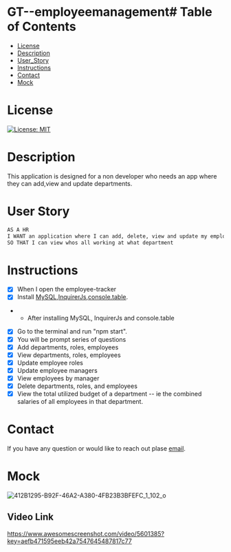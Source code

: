 # GT--employeemanagement# Table of Contents



* [License](#License)
* [Description](#Description)
* [User_Story](#User_Story)
* [Instructions](#Instructions)
* [Contact](#Contact)
* [Mock](#Mock) 
# License
[![License: MIT](https://img.shields.io/badge/License-MIT-yellow.svg)](https://opensource.org/licenses/MIT)

# Description
This application is designed for a non developer who needs an app where they can add,view and update departments. 
# User Story 
```md
AS A HR
I WANT an application where I can add, delete, view and update my employees
SO THAT I can view whos all working at what department
```
# Instructions
- [x] When I open the employee-tracker
- [x] Install [MySQL](https://www.npmjs.com/package/mysql),[InquirerJs](https://www.npmjs.com/package/inquirer/v/0.2.3),[console.table](https://www.npmjs.com/package/console.table).
- - After installing MySQL, InquirerJs and console.table
- [x] Go to the terminal and run "npm start".
- [x] You will be prompt series of questions
- [x] Add departments, roles, employees
- [x] View departments, roles, employees
- [x] Update employee roles
- [x] Update employee managers
- [x] View employees by manager
- [x] Delete departments, roles, and employees
- [x] View the total utilized budget of a department -- ie the combined salaries of all employees in that department.
# Contact
  If you have any question or would like to reach out plase [email](mailto:eulaliegee@gmail.com).

# Mock


![412B1295-B92F-46A2-A380-4FB23B3BFEFC_1_102_o](https://user-images.githubusercontent.com/45496074/137016710-46c2877c-59f1-4baa-a10d-bc4ce44316c4.jpeg)


## Video Link

https://www.awesomescreenshot.com/video/5601385?key=aefb471595eeb42a7547645487817c77
